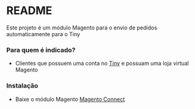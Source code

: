 # README #

Este projeto é um módulo Magento para o envio de pedidos automaticamente para o Tiny

### Para quem é indicado? ###

* Clientes que possuem uma conta no [Tiny](https://tiny.com.br) e possuam uma loja virtual Magento

### Instalação ###

* Baixe o módulo Magento [Magento Connect](http://www.magentocommerce.com/magento-connect/tiny.html)